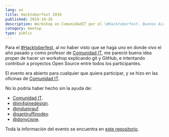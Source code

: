 ```yaml
---
lang: es
title: Hacktoberfest 2019
published: 2019-10-26
description: Workshop en ComunidadIT por el \#Hacktoberfest. Buenos Aires, Argentina
category: meetup
type: public
---
```


Para el [#Hacktoberfest](https://hacktoberfest.digitalocean.com), al no haber visto que se haga uno en donde vivo el año pasado y como profesor de [Comunidad IT](http://www.comunidadit.org/), me pareció buena idea proper de hacer un workshop explicando git y GitHub, e intentando contribuir a proyectos Open Source entre todos los participantes.

El evento era abierto para cualquier que quiera participar, y se hizo en las oficinas de [Comunidad IT](http://www.comunidadit.org/).

No lo podría haber hecho sin la ayuda de:

- [Comunidad IT](http://www.comunidadit.org/).
- [\@im4ginedesign](https://twitter.com/im4ginedesign).
- [\@mdumrauf](https://twitter.com/mdumrauf).
- [\@santiruffinodev](https://twitter.com/santiruffinodev).
- [\@donycisne](https://twitter.com/donycisne).

Toda la información del evento se encuentra en [este repositorio](https://github.com/normanperrin/hacktoberfest-2019).

